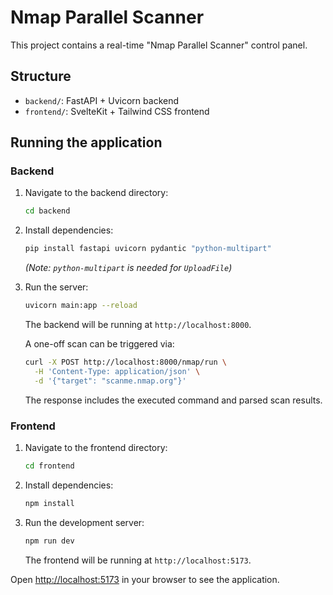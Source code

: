 # Nmap Parallel Scanner

This project contains a real-time "Nmap Parallel Scanner" control panel.

## Structure

- `backend/`: FastAPI + Uvicorn backend
- `frontend/`: SvelteKit + Tailwind CSS frontend

## Running the application

### Backend

1.  Navigate to the backend directory:
    ```sh
    cd backend
    ```

2.  Install dependencies:
    ```sh
    pip install fastapi uvicorn pydantic "python-multipart"
    ```
    *(Note: `python-multipart` is needed for `UploadFile`)*

3.  Run the server:
    ```sh
    uvicorn main:app --reload
    ```
    The backend will be running at `http://localhost:8000`.

    A one-off scan can be triggered via:

    ```sh
    curl -X POST http://localhost:8000/nmap/run \
      -H 'Content-Type: application/json' \
      -d '{"target": "scanme.nmap.org"}'
    ```
    The response includes the executed command and parsed scan results.

### Frontend

1.  Navigate to the frontend directory:
    ```sh
    cd frontend
    ```

2.  Install dependencies:
    ```sh
    npm install
    ```

3.  Run the development server:
    ```sh
    npm run dev
    ```
    The frontend will be running at `http://localhost:5173`.

Open [http://localhost:5173](http://localhost:5173) in your browser to see the application.
